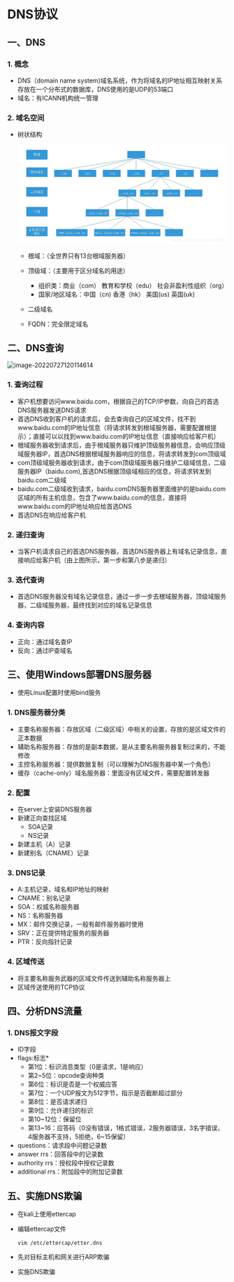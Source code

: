 # DNS协议

## 一、DNS

### 1. 概念

- DNS（domain name system)域名系统，作为将域名的IP地址相互映射关系存放在一个分布式的数据库，DNS使用的是UDP的53端口
- 域名：有ICANN机构统一管理

### 2. 域名空间

- 树状结构

  ![](../../picture/gbsNo5tMJ6S28qD.png)

  - 根域：（全世界只有13台根域服务器）

  - 顶级域：（主要用于区分域名的用途）

    - 组织类：商业（com）		教育和学校（edu）			社会非盈利性组织（org）
    - 国家/地区域名：中国（cn)  			香港（hk）  		   美国(us)    		英国(uk)

  - 二级域名

  - FQDN：完全限定域名 

    

## 二、DNS查询

![image-20220727120114614](..\..\picture\7b00b939e7f2474e861c1eae9de34e41.png)

### 1. 查询过程

- 客户机想要访问www.baidu.com，根据自己的TCP/IP参数，向自己的首选DNS服务器发送DNS请求
- 首选DNS收到客户机的请求后，会去查询自己的区域文件，找不到www.baidu.com的IP地址信息（将请求转发到根域服务器，需要配置根提示）；直接可以以找到www.baidu.com的IP地址信息（直接响应给客户机）
- 根域服务器收到请求后，由于根域服务器只维护顶级服务器信息，会响应顶级域服务器IP，首选DNS根据根域服务器响应的信息，将请求转发到com顶级域
- com顶级域服务器收到请求，由于com顶级域服务器只维护二级域信息，二级服务器IP（baidu.com),首选DNS根据顶级域相应的信息，将请求转发到baidu.com二级域
- baidu.com二级域收到请求，baidu.comDNS服务器里面维护的是baidu.com区域的所有主机信息，包含了www.baidu.com的信息，直接将www.baidu.com的IP地址响应给首选DNS
- 首选DNS在响应给客户机

### 2. 递归查询

- 当客户机请求自己的首选DNS服务器，首选DNS服务器上有域名记录信息，直接响应给客户机（由上图所示，第一步和第八步是递归）

### 3. 迭代查询

- 首选DNS服务器没有域名记录信息，通过一步一步去根域服务器，顶级域服务器，二级域服务器，最终找到对应的域名记录信息

### 4. 查询内容

- 正向：通过域名查IP
- 反向：通过IP查域名

## 三、使用Windows部署DNS服务器

-  使用Linux配置时使用bind服务

### 1. DNS服务器分类

- 主要名称服务器：存放区域（二级区域）中相关的设置，存放的是区域文件的正本数据
- 辅助名称服务器：存放的是副本数据，是从主要名称服务器复制过来的，不能修改
- 主控名称服务器：提供数据复制（可以理解为DNS服务器中某一个角色）
- 缓存（cache-only）域名服务器：里面没有区域文件，需要配置转发器

### 2. 配置

- 在server上安装DNS服务器
- 新建正向查找区域
  - SOA记录
  - NS记录
- 新建主机（A）记录
- 新建别名（CNAME）记录

### 3. DNS记录

- A:主机记录，域名和IP地址的映射
- CNAME：别名记录
- SOA：权威名称服务器
- NS：名称服务器
- MX：邮件交换记录，一般有邮件服务器时使用
- SRV：正在提供特定服务的服务器
- PTR：反向指针记录

### 4. 区域传送

- 将主要名称服务武器的区域文件传送到辅助名称服务器上
- 区域传送使用的TCP协议

## 四、分析DNS流量

### 1. DNS报文字段

- ID字段
- flags:标志*
  - 第1位：标识消息类型（0是请求，1是响应）
  - 第2~5位：opcode查询种类
  - 第6位：标识是否是一个权威应答
  - 第7位：一个UDP报文为512字节，指示是否截断超过部分
  - 第8位：是否请求递归
  - 第9位：允许递归的标识
  - 第10~12位：保留位
  - 第13~16：应答码（0没有错误，1格式错误，2服务器错误，3名字错误，4服务器不支持，5拒绝，6~15保留）
- questions：请求段中问题记录数
- answer rrs：回答段中的记录数
- authority rrs：授权段中授权记录数
- additional rrs：附加段中的附加记录数

## 五、实施DNS欺骗

- 在kali上使用ettercap

- 编辑ettercap文件

  ```
  vim /etc/ettercap/etter.dns
  ```

- 先对目标主机和网关进行ARP欺骗

- 实施DNS欺骗





